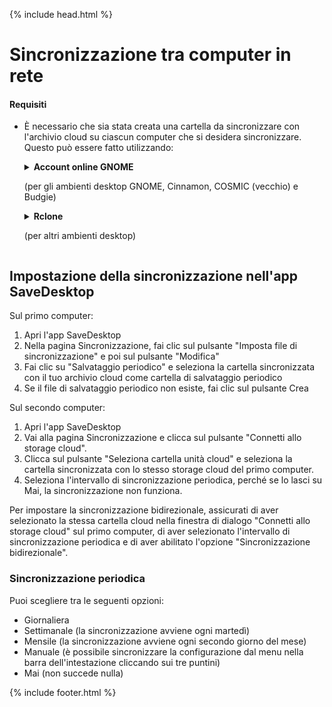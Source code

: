 {% include head.html %}

# Sincronizzazione tra computer in rete
#### Requisiti
- È necessario che sia stata creata una cartella da sincronizzare con l'archivio cloud su ciascun computer che si desidera sincronizzare. Questo può essere fatto utilizzando:

  <details>
    <summary>
    <b>Account online GNOME</b>
    <p>(per gli ambienti desktop GNOME, Cinnamon, COSMIC (vecchio) e Budgie)</p>
    </summary>

    - Apri le Impostazioni GNOME
    - Vai alla sezione Account online e seleziona il tuo servizio di cloud storage

    ![OnlineAccounts.png](https://raw.githubusercontent.com/vikdevelop/SaveDesktop/webpage/wiki/synchronization/screenshots/OnlineAccounts_en.png)

  </details>


  <details>
    <summary>
    <b>Rclone</b>
    <p>(per altri ambienti desktop)</p>
    </summary>

    - Installa Rclone
    ```
    sudo -v ; curl https://rclone.org/install.sh | sudo bash
    ```

    - Imposta Rclone usando questo comando, che crea la cartella cloud drive, imposta Rclone e monta la cartella
    ```
    mkdir -p ~/drive &amp;&amp; rclone config create drive your-cloud-drive-service &amp;&amp; nohup rclone mount drive: ~/drive --vfs-cache-mode writes &amp; echo "L'unità è stata montata correttamente"
    ```
    * Invece di `your-cloud-drive-service` usa il nome del tuo servizio cloud drive, come `drive` (per Google Drive), `onedrive`, `dropbox`, ecc.

    - Consenti l'accesso alla cartella creata nell'[app Flatseal](https://flathub.org/apps/com.github.tchx84.Flatseal).
    </details>

  
## Impostazione della sincronizzazione nell'app SaveDesktop
Sul primo computer:
1. Apri l'app SaveDesktop
2. Nella pagina Sincronizzazione, fai clic sul pulsante "Imposta file di sincronizzazione" e poi sul pulsante "Modifica"
3. Fai clic su "Salvataggio periodico" e seleziona la cartella sincronizzata con il tuo archivio cloud come cartella di salvataggio periodico
4. Se il file di salvataggio periodico non esiste, fai clic sul pulsante Crea

Sul secondo computer:
1. Apri l'app SaveDesktop
2. Vai alla pagina Sincronizzazione e clicca sul pulsante "Connetti allo storage cloud".
3. Clicca sul pulsante "Seleziona cartella unità cloud" e seleziona la cartella sincronizzata con lo stesso storage cloud del primo computer.
4. Seleziona l'intervallo di sincronizzazione periodica, perché se lo lasci su Mai, la sincronizzazione non funziona.

Per impostare la sincronizzazione bidirezionale, assicurati di aver selezionato la stessa cartella cloud nella finestra di dialogo "Connetti allo storage cloud" sul primo computer, di aver selezionato l'intervallo di sincronizzazione periodica e di aver abilitato l'opzione "Sincronizzazione bidirezionale".

### Sincronizzazione periodica
Puoi scegliere tra le seguenti opzioni:
- Giornaliera
- Settimanale (la sincronizzazione avviene ogni martedì)
- Mensile (la sincronizzazione avviene ogni secondo giorno del mese)
- Manuale (è possibile sincronizzare la configurazione dal menu nella barra dell'intestazione cliccando sui tre puntini)
- Mai (non succede nulla)

{% include footer.html %}
